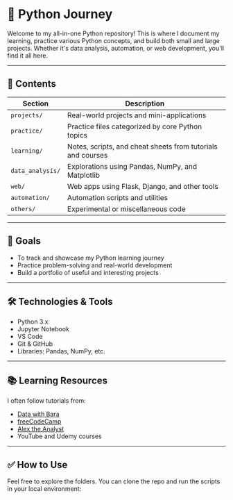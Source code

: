 # 🐍 Python Journey

Welcome to my all-in-one Python repository! This is where I document my learning, practice various Python concepts, and build both small and large projects. Whether it's data analysis, automation, or web development, you'll find it all here.

---

## 📌 Contents

| Section        | Description                                                  |
|----------------|--------------------------------------------------------------|
| `projects/`     | Real-world projects and mini-applications                    |
| `practice/`     | Practice files categorized by core Python topics            |
| `learning/`     | Notes, scripts, and cheat sheets from tutorials and courses |
| `data_analysis/`| Explorations using Pandas, NumPy, and Matplotlib            |
| `web/`          | Web apps using Flask, Django, and other tools               |
| `automation/`   | Automation scripts and utilities                             |
| `others/`       | Experimental or miscellaneous code                          |

---

## 🎯 Goals

- To track and showcase my Python learning journey
- Practice problem-solving and real-world development
- Build a portfolio of useful and interesting projects

---

## 🛠️ Technologies & Tools

- Python 3.x
- Jupyter Notebook
- VS Code
- Git & GitHub
- Libraries: Pandas, NumPy, etc.

---

## 📚 Learning Resources

I often follow tutorials from:
- [Data with Bara](https://www.youtube.com/@DataWithBaraa)
- [freeCodeCamp](https://www.freecodecamp.org/)
- [Alex the Analyst](https://www.youtube.com/@AlexTheAnalyst)
- YouTube and Udemy courses

---

## ✅ How to Use

Feel free to explore the folders. You can clone the repo and run the scripts in your local environment:


